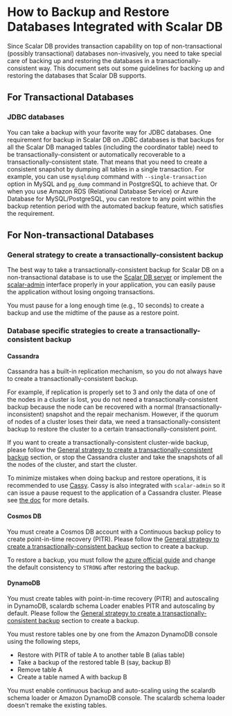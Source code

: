 # How to Backup and Restore Databases Integrated with Scalar DB

Since Scalar DB provides transaction capability on top of non-transactional (possibly transactional) databases non-invasively, you need to take special care of backing up and restoring the databases in a transactionally-consistent way. 
This document sets out some guidelines for backing up and restoring the databases that Scalar DB supports.

## For Transactional Databases

### JDBC databases

You can take a backup with your favorite way for JDBC databases.
One requirement for backup in Scalar DB on JDBC databases is that backups for all the Scalar DB managed tables (including the coordinator table) need to be transactionally-consistent or automatically recoverable to a transactionally-consistent state.
That means that you need to create a consistent snapshot by dumping all tables in a single transaction.
For example, you can use `mysqldump` command with `--single-transaction` option in MySQL and `pg_dump` command in PostgreSQL to achieve that.
Or when you use Amazon RDS (Relational Database Service) or Azure Database for MySQL/PostgreSQL, you can restore to any point within the backup retention period with the automated backup feature, which satisfies the requirement.

## For Non-transactional Databases

### General strategy to create a transactionally-consistent backup

The best way to take a transactionally-consistent backup for Scalar DB on a non-transactional database is to use the [Scalar DB server](https://github.com/scalar-labs/scalardb/tree/master/server) or implement the [scalar-admin](https://github.com/scalar-labs/scalar-admin) interface properly in your application, you can easily pause the application without losing ongoing transactions.

You must pause for a long enough time (e.g., 10 seconds) to create a backup and use the midtime of the pause as a restore point.

### Database specific strategies to create a transactionally-consistent backup

#### Cassandra

Cassandra has a built-in replication mechanism, so you do not always have to create a transactionally-consistent backup.

For example, if replication is properly set to 3 and only the data of one of the nodes in a cluster is lost, you do not need a transactionally-consistent backup because the node can be recovered with a normal (transactionally-inconsistent) snapshot and the repair mechanism. However, if the quorum of nodes of a cluster loses their data, we need a transactionally-consistent backup to restore the cluster to a certain transactionally-consistent point.

If you want to create a transactionally-consistent cluster-wide backup, please follow the [General strategy to create a transactionally-consistent backup](#general-strategy-to-create-a-transactionally-consistent-backup) section, or 
stop the Cassandra cluster and take the snapshots of all the nodes of the cluster, and start the cluster. 

To minimize mistakes when doing backup and restore operations, it is recommended to use [Cassy](https://github.com/scalar-labs/cassy).
Cassy is also integrated with `scalar-admin` so it can issue a pause request to the application of a Cassandra cluster.
Please see [the doc](https://github.com/scalar-labs/cassy/blob/master/docs/getting-started.md#take-cluster-wide-consistent-backups) for more details.

#### Cosmos DB

You must create a Cosmos DB account with a Continuous backup policy to create point-in-time recovery (PITR). Please follow the [General strategy to create a transactionally-consistent backup](#general-strategy-to-create-a-transactionally-consistent-backup) section to create a backup.

To restore a backup, you must follow the [azure official guide](https://docs.microsoft.com/en-us/azure/cosmos-db/restore-account-continuous-backup#restore-account-portal) and change the default consistency to `STRONG` after restoring the backup.

#### DynamoDB

You must create tables with point-in-time recovery (PITR) and autoscaling in DynamoDB, scalardb schema Loader enables PITR and autoscaling by default. Please follow the [General strategy to create a transactionally-consistent backup](#general-strategy-to-create-a-transactionally-consistent-backup) section to create a backup.

You must restore tables one by one from the Amazon DynamoDB console using the following steps,

* Restore with PITR of table A to another table B (alias table)
* Take a backup of the restored table B (say, backup B)
* Remove table A
* Create a table named A with backup B

You must enable continuous backup and auto-scaling using the scalardb schema loader or Amazon DynamoDB console. The scalardb schema loader doesn't remake the existing tables.

